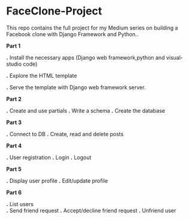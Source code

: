 # FaceClone-Project
This repo contains the full project for my Medium series on building a Facebook clone with Django Framework and Python..


**Part 1**

**.** Install the necessary apps (Django web framework,python and visual-studio code)

**.** Explore the HTML template

**.** Serve the template with Django web framework server.

**Part 2**

****.**** Create and use partials
**.** Write a schema
**.** Create the database

**Part 3**

**.** Connect to DB
**.** Create, read and delete posts

**Part 4**

**.** User registration
**.** Login
**.** Logout

**Part 5**

**.** Display user profile
**.** Edit/update profile

**Part 6**

**.** List users  
**.** Send friend request
**.** Accept/decline friend request
**.** Unfriend user


